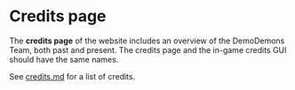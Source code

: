 # Credits page
The **credits page** of the website includes an overview of the DemoDemons Team, both past and present. The credits page and the in-game credits GUI should have the same names.

See [credits.md](../credits.md) for a list of credits.
